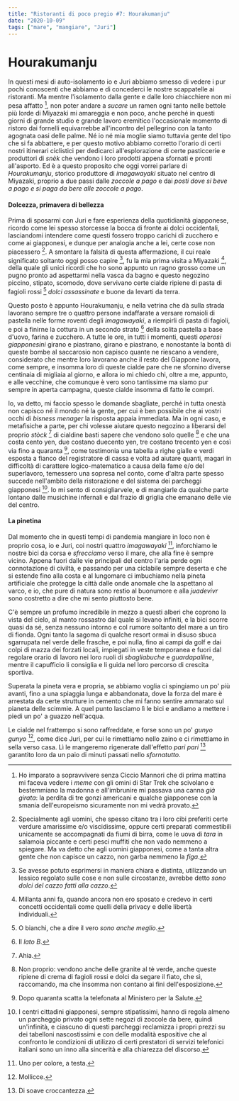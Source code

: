 ```yaml
---
title: "Ristoranti di poco pregio #7: Hourakumanju"
date: "2020-10-09"
tags: ["mare", "mangiare", "Juri"]
---
```


# Hourakumanju

In questi mesi di auto-isolamento io e Juri abbiamo smesso di vedere i pur pochi conoscenti che abbiamo e di concederci le nostre scappatelle ai ristoranti. Ma mentre l'isolamento dalla gente e dalle loro chiacchiere non mi pesa affatto [^1], non poter andare a _sucare_ un ramen ogni tanto nelle bettole più lorde di Miyazaki mi amareggia e non poco, anche perché in questi giorni di grande studio e grande lavoro eremitico l'occasionale momento di ristoro dai fornelli equivarrebbe all'incontro del pellegrino con la tanto agognata oasi delle palme.
Né io né mia moglie siamo tuttavia gente del tipo che si fa abbattere, e per questo motivo abbiamo corretto l'orario di certi nostri itinerari ciclistici per dedicarci all'esplorazione di certe pasticcerie e produttori di _snèk_ che vendono i loro prodotti appena sfornati e pronti all'asporto. Ed è a questo proposito che oggi vorrei parlare di _Hourakumanju_, storico produttore di _imagawayaki_ situato nel centro di Miyazaki, proprio a due passi dalle _zoccole a pago_ e dai _posti dove si beve a pago e si paga da bere alle zoccole a pago_.

#### Dolcezza, primavera di bellezza

Prima di sposarmi con Juri e fare esperienza della quotidianità giapponese, ricordo come lei spesso storcesse la bocca di fronte ai dolci occidentali, lasciandomi intendere come questi fossero troppo carichi di zucchero e come ai giapponesi, e dunque per analogia anche a lei, certe cose non piacessero [^2]. A smontare la falsità di questa affermazione, il cui reale significato soltanto oggi posso capire [^3], fu la mia prima visita a Miyazaki [^4], della quale gli unici ricordi che ho sono appunto un ragno grosso come un pugno pronto ad aspettarmi nella vasca da bagno e questo negozino piccino, stipato, scomodo, dove servivano certe cialde ripiene di pasta di fagioli rossi [^5] _dolci assassinate_ e buone da levarti da terra.

Questo posto è appunto Hourakumanju, e nella vetrina che dà sulla strada lavorano sempre tre o quattro persone indaffarate a versare romaioli di pastella nelle forme roventi degli _imagawayaki_, a riempirli di pasta di fagioli, e poi a finirne la cottura in un secondo strato [^6] della solita pastella a base d'uovo, farina e zucchero. A tutte le ore, in tutti i momenti, questi _operosi giapponesini_ girano e piastrano, girano e piastrano, e nonostante la bontà di queste bombe al saccarosio non capisco quante ne riescano a vendere, considerato che mentre loro lavorano anche il resto del Giappone lavora, come sempre, e insomma loro di queste cialde pare che ne sfornino diverse centinaia di migliaia al giorno, e allora io mi chiedo chi, oltre a me, appunto, e alle vecchine, che comunque è vero sono tantissime ma siamo pur sempre in aperta campagna, queste cialde insomma di fatto le compri.

Io, va detto, mi faccio spesso le domande sbagliate, perché in tutta onestà non capisco né il mondo né la gente, per cui è ben possibile che ai vostri occhi di _bisness menager_ la risposta appaia immediata. Ma in ogni caso, e metafisiche a parte, per chi volesse aiutare questo negozino a liberarsi del proprio _stòck_ [^7] di cialdine basti sapere che vendono solo quelle [^8] e che una costa cento yen, due costano duecento yen, tre costano trecento yen e così via fino a quaranta [^9], come testimonia una tabella a righe gialle e verdi esposta a fianco del registratore di cassa e volta ad aiutare quanti, magari in difficoltà di carattere logico-matematico a causa della fame e/o del superlavoro, temessero una sopresa nel conto, come d'altra parte spesso succede nell'ambito della ristorazione e del sistema dei parcheggi giapponesi [^10]. Io mi sento di consigliarvele, e di mangiarle da qualche parte lontano dalle musichine infernali e dal frazio di griglia che emanano delle vie del centro.

#### La pinetina

Dal momento che in questi tempi di pandemia mangiare in loco non è proprio cosa, io e Juri, coi nostri quattro _imagawayaki_ [^11], inforchiamo le nostre bici da corsa e _sfrecciamo_ verso il mare, che alla fine è sempre vicino. Appena fuori dalle vie principali del centro l'aria perde ogni connotazione di civiltà, e passando per una ciclabile sempre deserta e che si estende fino alla costa e al lungomare ci imbuchiamo nella pineta artificiale che protegge la città dalle onde anomale che la aspettano al varco, e io, che pure di natura sono restìo al buonumore e alla _juadevivr_ sono costretto a dire che mi sento piuttosto bene.

C'è sempre un profumo incredibile in mezzo a questi alberi che coprono la vista del cielo, al manto rossastro dal quale si levano infiniti, e la bici scorre quasi da sé, senza nessuno intorno e col rumore soltanto del mare a un tiro di fionda. Ogni tanto la sagoma di qualche resort ormai in disuso sbuca sgarrupata nel verde delle frasche, e poi nulla, fino ai campi da golf e dai colpi di mazza dei forzati locali, impiegati in veste temporanea e fuori dal regolare orario di lavoro nei loro ruoli di _sbagliabuche_ e _guardapalline_, mentre il capufficio li consiglia e li guida nel loro percorso di crescita sportiva.

Superata la pineta vera e propria, se abbiamo voglia ci spingiamo un po' più avanti, fino a una spiaggia lunga e abbandonata, dove la forza del mare è arrestata da certe strutture in cemento che mi fanno sentire ammarato sul pianeta delle scimmie. A quel punto lasciamo lì le bici e andiamo a mettere i piedi un po' a guazzo nell'acqua.

Le cialde nel frattempo si sono raffreddate, e forse sono un po' _gunyo gunyo_ [^12], come dice Juri, per cui le rimettiamo nello zaino e ci rimettiamo in sella verso casa. Lì le mangeremo rigenerate dall'effetto _pari pari_ [^13] garantito loro da un paio di minuti passati nello _sfornatutto_.

[^1]: Ho imparato a sopravvivere senza Ciccio Mannori che di prima mattina mi faceva vedere i _meme_ con gli omini di Star Trek che scivolano e bestemmiano la madonna e all'imbrunire mi passava una canna _già girata_: la perdita di tre gonzi americani e qualche giapponese con la smania dell'europeismo sicuramente non mi vedrà provato.
[^2]: Specialmente agli uomini, che spesso citano tra i loro cibi preferiti certe verdure amarissime e/o viscidissime, oppure certi preparati commestibili unicamente se accompagnati da fiumi di birra, come le uova di _tara_ in salamoia piccante e certi pesci muffiti che non vado nemmeno a spiegare. Ma va detto che agli uomini giapponesi, come a tanta altra gente che non capisce un cazzo, non garba nemmeno la _figa_.
[^3]: Se avesse potuto esprimersi in maniera chiara e distinta, utilizzando un lessico regolato sulle cose e non sulle circostanze, avrebbe detto _sono dolci del cazzo fatti alla cazzo_.
[^4]: Millanta anni fa, quando ancora non ero sposato e credevo in certi concetti occidentali come quelli della privacy e delle libertà individuali.
[^5]: O bianchi, che a dire il vero _sono anche meglio_.
[^6]: Il _lato B_.
[^7]: Ahia.
[^8]: Non proprio: vendono anche delle granite al tè verde, anche queste ripiene di crema di fagioli rossi e dolci da segare il fiato, che sì, raccomando, ma che insomma non contano ai fini dell'esposizione.
[^9]: Dopo quaranta scatta la telefonata al Ministero per la Salute.
[^10]: I centri cittadini giapponesi, sempre stipatissimi, hanno di regola almeno un parcheggio privato ogni sette negozi di zoccole da bere, quindi un'infinità, e ciascuno di questi parcheggi reclamizza i propri prezzi su dei tabelloni nascostissimi e con delle modalità espositive che al confronto le condizioni di utilizzo di certi prestatori di servizi telefonici italiani sono un inno alla sincerità e alla chiarezza del discorso.
[^11]: Uno per colore, a testa.
[^12]: Mollicce.
[^13]: Di soave croccantezza.
